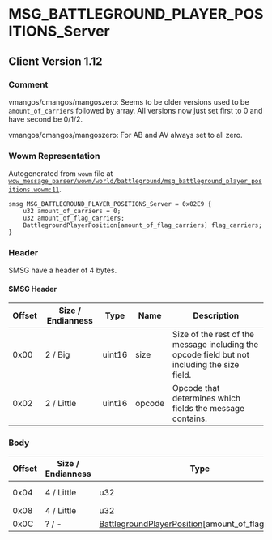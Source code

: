# MSG_BATTLEGROUND_PLAYER_POSITIONS_Server

## Client Version 1.12

### Comment

vmangos/cmangos/mangoszero: Seems to be older versions used to be `amount_of_carriers` followed by array. All versions now just set first to 0 and have second be 0/1/2.

vmangos/cmangos/mangoszero: For AB and AV always set to all zero.

### Wowm Representation

Autogenerated from `wowm` file at [`wow_message_parser/wowm/world/battleground/msg_battleground_player_positions.wowm:11`](https://github.com/gtker/wow_messages/tree/main/wow_message_parser/wowm/world/battleground/msg_battleground_player_positions.wowm#L11).
```rust,ignore
smsg MSG_BATTLEGROUND_PLAYER_POSITIONS_Server = 0x02E9 {
    u32 amount_of_carriers = 0;
    u32 amount_of_flag_carriers;
    BattlegroundPlayerPosition[amount_of_flag_carriers] flag_carriers;
}
```
### Header

SMSG have a header of 4 bytes.

#### SMSG Header

| Offset | Size / Endianness | Type   | Name   | Description |
| ------ | ----------------- | ------ | ------ | ----------- |
| 0x00   | 2 / Big           | uint16 | size   | Size of the rest of the message including the opcode field but not including the size field.|
| 0x02   | 2 / Little        | uint16 | opcode | Opcode that determines which fields the message contains.|

### Body

| Offset | Size / Endianness | Type | Name | Description | Comment |
| ------ | ----------------- | ---- | ---- | ----------- | ------- |
| 0x04 | 4 / Little | u32 | amount_of_carriers |  | vmangos/cmangos/mangoszero: All force to zero |
| 0x08 | 4 / Little | u32 | amount_of_flag_carriers |  |  |
| 0x0C | ? / - | [BattlegroundPlayerPosition](battlegroundplayerposition.md)[amount_of_flag_carriers] | flag_carriers |  |  |

